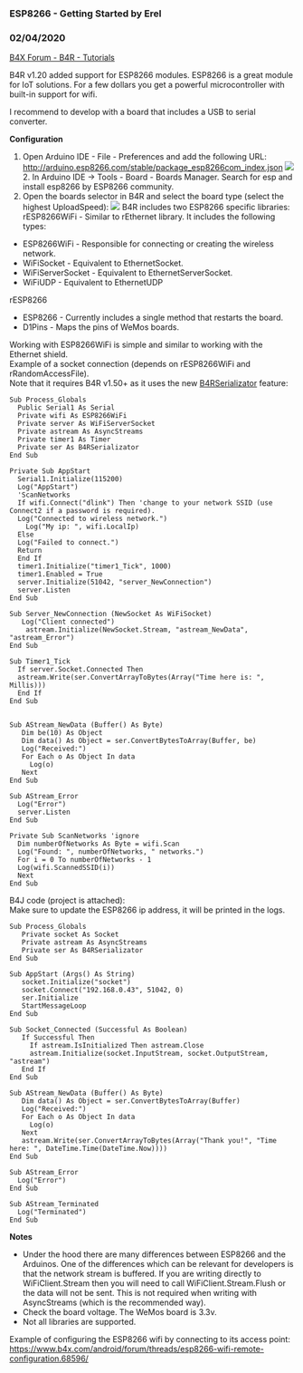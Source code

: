 ### ESP8266 - Getting Started by Erel
### 02/04/2020
[B4X Forum - B4R - Tutorials](https://www.b4x.com/android/forum/threads/68740/)

B4R v1.20 added support for ESP8266 modules. ESP8266 is a great module for IoT solutions. For a few dollars you get a powerful microcontroller with built-in support for wifi.  
  
I recommend to develop with a board that includes a USB to serial converter.  
  
**Configuration**  
  

1. Open Arduino IDE - File - Preferences and add the following URL: <http://arduino.esp8266.com/stable/package_esp8266com_index.json>
![](https://www.b4x.com/basic4android/images/SS-2016-06-22_17.33.54.png)2. In Arduino IDE -> Tools - Board - Boards Manager. Search for esp and install esp8266 by ESP8266 community.
3. Open the boards selector in B4R and select the board type (select the highest UploadSpeed):
![](https://www.b4x.com/basic4android/images/SS-2016-06-23_12.16.05.png)
B4R includes two ESP8266 specific libraries:  
rESP8266WiFi - Similar to rEthernet library. It includes the following types:  

- ESP8266WiFi - Responsible for connecting or creating the wireless network.
- WiFiSocket - Equivalent to EthernetSocket.
- WiFiServerSocket - Equivalent to EthernetServerSocket.
- WiFiUDP - Equivalent to EthernetUDP

rESP8266  

- ESP8266 - Currently includes a single method that restarts the board.
- D1Pins - Maps the pins of WeMos boards.

Working with ESP8266WiFi is simple and similar to working with the Ethernet shield.  
Example of a socket connection (depends on rESP8266WiFi and rRandomAccessFile).  
Note that it requires B4R v1.50+ as it uses the new [B4RSerializator](https://www.b4x.com/android/forum/threads/72404/#content) feature:  

```B4X
Sub Process_Globals  
  Public Serial1 As Serial  
  Private wifi As ESP8266WiFi  
  Private server As WiFiServerSocket  
  Private astream As AsyncStreams  
  Private timer1 As Timer  
  Private ser As B4RSerializator  
End Sub  
  
Private Sub AppStart  
  Serial1.Initialize(115200)  
  Log("AppStart")  
  'ScanNetworks  
  If wifi.Connect("dlink") Then 'change to your network SSID (use Connect2 if a password is required).  
  Log("Connected to wireless network.")  
    Log("My ip: ", wifi.LocalIp)  
  Else  
  Log("Failed to connect.")  
  Return  
  End If  
  timer1.Initialize("timer1_Tick", 1000)  
  timer1.Enabled = True  
  server.Initialize(51042, "server_NewConnection")  
  server.Listen  
End Sub  
  
Sub Server_NewConnection (NewSocket As WiFiSocket)  
   Log("Client connected")  
    astream.Initialize(NewSocket.Stream, "astream_NewData", "astream_Error")  
End Sub  
  
Sub Timer1_Tick  
  If server.Socket.Connected Then  
  astream.Write(ser.ConvertArrayToBytes(Array("Time here is: ", Millis)))  
  End If  
End Sub  
  
  
Sub AStream_NewData (Buffer() As Byte)  
   Dim be(10) As Object  
   Dim data() As Object = ser.ConvertBytesToArray(Buffer, be)  
   Log("Received:")  
   For Each o As Object In data  
     Log(o)  
   Next  
End Sub  
  
Sub AStream_Error  
  Log("Error")  
  server.Listen  
End Sub  
  
Private Sub ScanNetworks 'ignore  
  Dim numberOfNetworks As Byte = wifi.Scan  
  Log("Found: ", numberOfNetworks, " networks.")  
  For i = 0 To numberOfNetworks - 1  
  Log(wifi.ScannedSSID(i))  
  Next  
End Sub
```

  
  
B4J code (project is attached):  
Make sure to update the ESP8266 ip address, it will be printed in the logs.  

```B4X
Sub Process_Globals  
   Private socket As Socket  
   Private astream As AsyncStreams  
   Private ser As B4RSerializator  
End Sub  
  
Sub AppStart (Args() As String)  
   socket.Initialize("socket")  
   socket.Connect("192.168.0.43", 51042, 0)  
   ser.Initialize  
   StartMessageLoop  
End Sub  
  
Sub Socket_Connected (Successful As Boolean)  
   If Successful Then  
     If astream.IsInitialized Then astream.Close  
     astream.Initialize(socket.InputStream, socket.OutputStream, "astream")  
   End If  
End Sub  
  
Sub AStream_NewData (Buffer() As Byte)  
   Dim data() As Object = ser.ConvertBytesToArray(Buffer)  
   Log("Received:")  
   For Each o As Object In data  
     Log(o)  
   Next  
   astream.Write(ser.ConvertArrayToBytes(Array("Thank you!", "Time here: ", DateTime.Time(DateTime.Now))))  
End Sub  
  
Sub AStream_Error  
  Log("Error")  
End Sub  
  
Sub AStream_Terminated  
  Log("Terminated")  
End Sub
```

  
  
**Notes**  
  
- Under the hood there are many differences between ESP8266 and the Arduinos. One of the differences which can be relevant for developers is that the network stream is buffered. If you are writing directly to WiFiClient.Stream then you will need to call WiFiClient.Stream.Flush or the data will not be sent. This is not required when writing with AsyncStreams (which is the recommended way).  
- Check the board voltage. The WeMos board is 3.3v.  
- Not all libraries are supported.  
  
Example of configuring the ESP8266 wifi by connecting to its access point: <https://www.b4x.com/android/forum/threads/esp8266-wifi-remote-configuration.68596/>